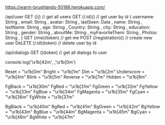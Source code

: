 https://warm-brushlands-50186.herokuapp.com/


/api/user 
    GET ()() // get all users 
    GET (/:id)() // get user by id 
        {
          username: String ,
          email: String ,
          avatar: String ,
          lastSeen: Data ,
          name: String ,
          lastName: String ,
          age: String ,
          Country: String ,
          city: String ,
          education: String ,
          gender: String ,
          aboutMe: String ,
          myFavoriteThem: String ,
          Photos: String ,
        }
    GET (/me)(token) // get me
    POST (/registration)() // create new user 
    DeLETE (/:id)(token) // delete user by id 
    
/api/dialogs
    GET ()(token) // get all dialogs fo user


console.log('\x1b[42m', ,'\x1b[0m')

Reset = "\x1b[0m"
Bright = "\x1b[1m"
Dim = "\x1b[2m"
Underscore = "\x1b[4m"
Blink = "\x1b[5m"
Reverse = "\x1b[7m"
Hidden = "\x1b[8m"

FgBlack = "\x1b[30m"
FgRed = "\x1b[31m"
FgGreen = "\x1b[32m"
FgYellow = "\x1b[33m"
FgBlue = "\x1b[34m"
FgMagenta = "\x1b[35m"
FgCyan = "\x1b[36m"
FgWhite = "\x1b[37m"

BgBlack = "\x1b[40m"
BgRed = "\x1b[41m"
BgGreen = "\x1b[42m"
BgYellow = "\x1b[43m"
BgBlue = "\x1b[44m"
BgMagenta = "\x1b[45m"
BgCyan = "\x1b[46m"
BgWhite = "\x1b[47m"